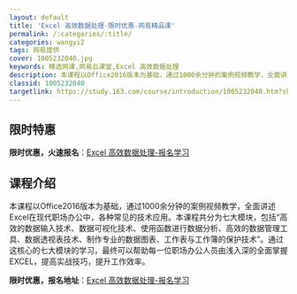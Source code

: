```yaml
---
layout: default
title: 'Excel 高效数据处理-限时优惠-网易精品课'
permalink: /:categories/:title/
categories: wangyi2
tags: 网易提供
cover: 1005232040.jpg
keywords: 精选网课,网易云课堂,Excel 高效数据处理
description: 本课程以Office2016版本为基础，通过1000余分钟的案例视频教学，全面讲述Excel在现代职场办公中，各种常见的
classid: 1005232040
targetlink: https://study.163.com/course/introduction/1005232040.htm?share=1&shareId=1025206652&utm_campaign=share&utm_medium=iphoneShare&utm_source=&utm_u=1025206652
---
```


## 限时特惠

**限时优惠，火速报名**：[Excel 高效数据处理-报名学习](https://study.163.com/course/introduction/1005232040.htm?share=1&shareId=1025206652&utm_campaign=share&utm_medium=iphoneShare&utm_source=&utm_u=1025206652)

## 课程介绍

本课程以Office2016版本为基础，通过1000余分钟的案例视频教学，全面讲述Excel在现代职场办公中，各种常见的技术应用。本课程共分为七大模块，包括“高效的数据输入技术、数据可视化技术、使用函数进行数据分析、高效的数据管理工具、数据透视表技术、制作专业的数据图表、工作表与工作簿的保护技术”。通过这核心的七大模块的学习，最终可以帮助每一位职场办公人员由浅入深的全面掌握EXCEL，提高实战技巧，提升工作效率。

**限时优惠，报名地址**：[Excel 高效数据处理-报名学习](https://study.163.com/course/introduction/1005232040.htm?share=1&shareId=1025206652&utm_campaign=share&utm_medium=iphoneShare&utm_source=&utm_u=1025206652)

